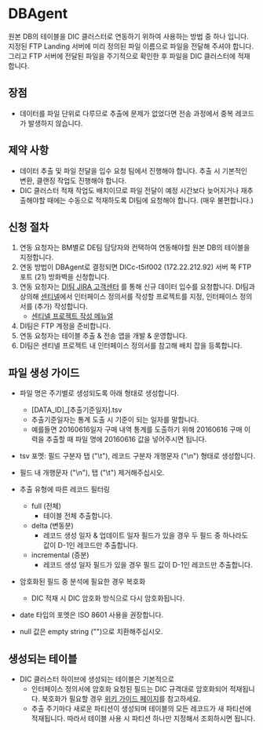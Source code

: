 # DBAgent
원본 DB의 테이블을 DIC 클러스터로 연동하기 위하여 사용하는 방법 중 하나 입니다. 지정된 FTP Landing 서버에 미리 정의된 파일 이름으로 파일을 전달해 주셔야 합니다. 그리고 FTP 서버에 전달된 파일을 주기적으로 확인한 후 파일을 DIC 클러스터에 적재합니다.

## 장점
* 데이터를 파일 단위로 다루므로 추출에 문제가 없었다면 전송 과정에서 중복 레코드가 발생하지 않습니다.

## 제약 사항
* 데이터 추출 및 파일 전달을 입수 요청 팀에서 진행해야 합니다. 추출 시 기본적인 변환, 클랜징 작업도 진행해야 합니다.
* DIC 클러스터 적재 작업도 배치이므로 파일 전달이 예정 시간보다 늦어지거나 재추출해야할 때에는 수동으로 적재하도록 DI팀에 요청해야 합니다. (매우 불편합니다.)

## 신청 절차
1. 연동 요청자는 BM별로 DE팀 담당자와 컨택하여 연동해야할 원본 DB의 테이블을 지정합니다.
2. 연동 방법이 DBAgent로 결정되면 DICc-t5if002 (172.22.212.92) 서버 쪽 FTP 포트 (21) 방화벽을 신청합니다.
3. 연동 요청자는 [DI팀 JIRA 고객센터](http://jira.skplanet.com/servicedesk/customer/portal/49) 를 통해 신규 데이터 입수를 요청합니다. DI팀과 상의해 [센티넬](http://sentinel.skplanet.com:8080)에서 인터페이스 정의서를 작성할 프로젝트를 지정, 인터페이스 정의서를 (추가) 작성합니다.
    * [센티넬 프로젝트 작성 메뉴얼](http://sentinel.skplanet.com:8080/docs/dbschema)
4. DI팀은 FTP 계정을 준비합니다.
5. 연동 요청자는 테이블 추출 & 전송 앱을 개발 & 운영합니다.
6. DI팀은 센티넬 프로젝트 내 인터페이스 정의서를 참고해 배치 잡을 등록합니다.

## 파일 생성 가이드
* 파일 명은 주기별로 생성되도록 아래 형태로 생성합니다.
    - [DATA_ID]_[추출기준일자].tsv
    - 추출기준일자는 통계 도출 시 기준이 되는 일자를 말합니다.
    - 예를들면 20160616일자 구매 내역 통계를 도출하기 위해 20160616 구매 이력을 추출할 때 파일 명에 20160616 값을 넣어주시면 됩니다.
* tsv 포멧: 필드 구분자 탭 ("\t"), 레코드 구분자 개행문자 ("\n") 형태로 생성합니다.
* 필드 내 개행문자 ("\n"), 탭 ("\t") 제거해주십시오.
* 추출 유형에 따른 레코드 필터링
    - full (전체)
        + 테이블 전체 추출합니다.
    - delta (변동분)
        + 레코드 생성 일자 & 업데이트 일자 필드가 있을 경우 두 필드 중 하나라도 값이 D-1인 레코드만 추출합니다.
    - incremental (증분)
        + 레코드 생성 일자 필드가 있을 경우 필드 값이 D-1인 레코드만 추출합니다.
* 암호화된 필드 중 분석에 필요한 경우 복호화
    - DIC 적재 시 DIC 암호화 방식으로 다시 암호화됩니다.

* date 타입의 포멧은 ISO 8601 사용을 권장합니다.
* null 값은 empty string ("")으로 치환해주십시오.

## 생성되는 테이블
* DIC 클러스터 하이브에 생성되는 테이블은 기본적으로 
    - 인터페이스 정의서에 암호화 요청된 필드는 DIC 규격대로 암호화되어 적재됩니다. 북호화가 필요할 경우 [위키 가이드 페이지](http://wiki.skplanet.com/pages/viewpage.action?pageId=55452400)를 참고하세요.
    - 추출 주기마다 새로운 파티션이 생성되며 테이블의 모든 레코드가 새 파티션에 적재됩니다. 따라서 테이블 사용 시 파티션 하나만 지정해서 조회하시면 됩니다.